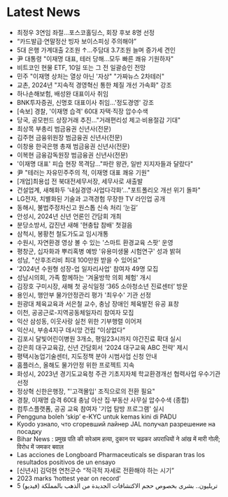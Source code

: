 # Latest News
-  최정우 3연임 좌절...포스코홀딩스, 회장 후보 8명 선정
-  “카드발급·연말정산 빙자 보이스피싱 주의해야”
-  5대 은행 가계대출 2조원 ↑…주담대 3.7조원 늘며 증가세 견인
-  尹 대통령 "이재명 대표, 테러 당해…모두 빠른 쾌유 기원하자"
-  비트코인 현물 ETF, 10일 또는 그 전 일괄승인 전망
-  민주 "이재명 상처는 열상 아닌 '자상" "가짜뉴스 2차테러"
-  교촌, 2024년 "지속적 경영혁신 통한 체질 개선 가속화" 강조
-  하나손해보험, 배성완 대표이사 취임
-  BNK투자증권, 신명호 대표이사 취임...'정도경영' 강조
-  [속보] 경찰, '이재명 습격' 60대 자택·직장 압수수색
-  당국, 공모펀드 상장거래 추진…"거래편리성 제고·비용절감 기대"
-  최상목 부총리 범금융권 신년사(전문)
-  김주현 금융위원장 범금융권 신년사(전문)
-  이창용 한국은행 총재 범금융권 신년사(전문)
-  이복현 금융감독원장 범금융권 신년사(전문)
-  '이재명 대표' 피습 현장 목격담…"파란 왕관, 일반 지지자들과 달랐다"
-  尹 "테러는 자유민주주의 적, 이재명 대표 쾌유 기원"
-  [개업]최용섭 전 북대전세무서장, 세무사로 새출발
-  건설업계, 새해화두 '내실경영·사업다각화'…"포트폴리오 개선 위기 돌파"
-  LG전자, 치별화된 기술과 고객경험 무장한 TV 라인업 공개
-  동해시, 불법주정차신고 원스톱 신속 처리 ‘눈길’
-  안성시, 2024년 신년 언론인 간담회 개최
-  분당소방서, 갑진년 새해 '현충탑 참배' 첫걸음
-  삼척시, 봉황천 철도가도교 임시개통
-  수원시, 자연환경 영상 볼 수 있는 '스마트 환경교육 스팟' 운영
-  평창군, 십자화과 뿌리혹병 예방 '유용미생물 시험연구' 성과 밝혀
-  성남, "산후조리비 최대 100만원 받을 수 있어요"
-  '2024년 수원형 성장-업 일자리사업' 참여자 49명 모집
-  성남시의회, 가족 함께하는 '겨울방학 의회 체험' 개시
-  김장호 구미시장, 새해 첫 공식일정 ‘365 소아청소년 진료센터’ 방문
-  용인시, 행안부 물가안정관리 평가 '최우수' 기관 선정
-  원광대 체육교육과 서은철 교수, 충남 장애인 체육발전 유공 표창
-  이천, 공공근로-지역공동체일자리 참여자 모집
-  익산 삼성동, 이웃사랑 실천 위한 기부행렬 이어져
-  익산시, 부송4지구 데시앙 건립 “이상없다“
-  김포시 달빛어린이병원 3개소, 평일23시까지 야간진료 확대 실시
-  강은희 대구교육감, 신년 간담회서 '2024 대구교육 ABC 전략' 제시
-  평택시농업기술센터, 지도정책 분야 시범사업 신청 안내
-  홈플러스, 올해도 물가안정 위한 프로젝트 지속
-  화성시, 2023년 경기도교육청 주관 기초지자체 학교환경개선 협력사업 우수기관 선정
-  정상혁 신한은행장, "'고객몰입' 조직으로의 전환 필요"
-  경찰, 이재명 습격 60대 충남 아산 집·부동산 사무실 압수수색 (종합)
-  컴투스플랫폼, 공공 교육 참여자 '기업 탐방 프로그램' 실시
-  Pengguna boleh ‘skip’ e-KYC untuk kemas kini di PADU
-  Kyodo узнало, что сгоревший лайнер JAL получал разрешение на посадку
-  Bihar News : प्रमुख पति की सरेआम हत्या, दुकान पर चढ़कर अपराधियों ने आंख में मारी गोली; विरोध में जमकर बवाल
-  Las acciones de Longboard Pharmaceuticals se disparan tras los resultados positivos de un ensayo
-  [신년사] 김덕현 연천군수 “적극적 자세로 전환해야 하는 시기”
-  2023 marks ‘hottest year on record’
-  5 تريليون.. بشرى بخصوص حجم الاكتشافات الجديدة من الذهب بالمملكة (فيديو)
